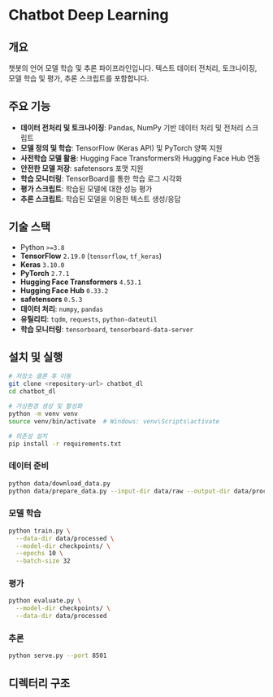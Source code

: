 # Chatbot Deep Learning

## 개요

챗봇의 언어 모델 학습 및 추론 파이프라인입니다.
텍스트 데이터 전처리, 토크나이징, 모델 학습 및 평가, 추론 스크립트를 포함합니다.

## 주요 기능

* **데이터 전처리 및 토크나이징**: Pandas, NumPy 기반 데이터 처리 및 전처리 스크립트
* **모델 정의 및 학습**: TensorFlow (Keras API) 및 PyTorch 양쪽 지원
* **사전학습 모델 활용**: Hugging Face Transformers와 Hugging Face Hub 연동
* **안전한 모델 저장**: safetensors 포맷 지원
* **학습 모니터링**: TensorBoard를 통한 학습 로그 시각화
* **평가 스크립트**: 학습된 모델에 대한 성능 평가
* **추론 스크립트**: 학습된 모델을 이용한 텍스트 생성/응답

## 기술 스택

* Python `>=3.8`
* **TensorFlow** `2.19.0` (`tensorflow`, `tf_keras`)
* **Keras** `3.10.0`
* **PyTorch** `2.7.1`
* **Hugging Face Transformers** `4.53.1`
* **Hugging Face Hub** `0.33.2`
* **safetensors** `0.5.3`
* **데이터 처리**: `numpy`, `pandas`
* **유틸리티**: `tqdm`, `requests`, `python-dateutil`
* **학습 모니터링**: `tensorboard`, `tensorboard-data-server`

## 설치 및 실행

```bash
# 저장소 클론 후 이동
git clone <repository-url> chatbot_dl
cd chatbot_dl

# 가상환경 생성 및 활성화
python -m venv venv
source venv/bin/activate  # Windows: venv\Scripts\activate

# 의존성 설치
pip install -r requirements.txt
```

### 데이터 준비

```bash
python data/download_data.py
python data/prepare_data.py --input-dir data/raw --output-dir data/processed
```

### 모델 학습

```bash
python train.py \
  --data-dir data/processed \
  --model-dir checkpoints/ \
  --epochs 10 \
  --batch-size 32
```

### 평가

```bash
python evaluate.py \
  --model-dir checkpoints/ \
  --data-dir data/processed
```

### 추론

```bash
python serve.py --port 8501
```

## 디렉터리 구조

```
```
<!--
chatbot_dl/
├── data/
│   ├── raw/               # 원본 텍스트 데이터
│   └── processed/         # 전처리된 데이터
├── notebooks/             # Jupyter 노트북 실험
├── src/                   # 파이썬 모듈 및 스크립트
│   ├── data/              # 데이터 처리 모듈
│   ├── model/             # 모델 정의 및 학습 스크립트
│   └── utils/             # 유틸리티 함수
├── checkpoints/           # 학습된 모델 가중치
├── requirements.txt       # 의존성 목록
└── README.md
-->




